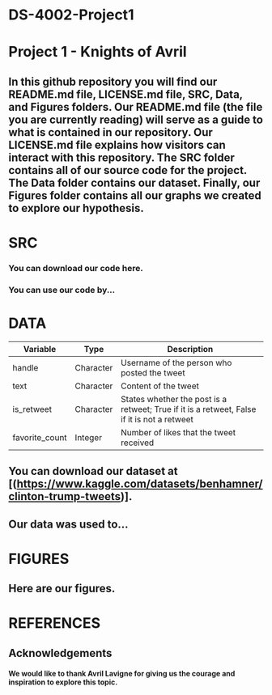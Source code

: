 # DS-4002-Project1

# Project 1 - Knights of Avril
## In this github repository you will find our README.md file, LICENSE.md file, SRC, Data, and Figures folders. Our README.md file (the file you are currently reading) will serve as a guide to what is contained in our repository. Our LICENSE.md file explains how visitors can interact with this repository. The SRC folder contains all of our source code for the project. The Data folder contains our dataset. Finally, our Figures folder contains all our graphs we created to explore our hypothesis. 

# SRC
### You can download our code here. 
### You can use our code by...

# DATA
| Variable | Type | Description |
| --- | --- | --- |
| handle | Character | Username of the person who posted the tweet |
| text | Character | Content of the tweet |
| is_retweet | Character | States whether the post is a retweet; True if it is a retweet, False if it is not a retweet |
| favorite_count | Integer | Number of likes that the tweet received |
## You can download our dataset at [(https://www.kaggle.com/datasets/benhamner/clinton-trump-tweets)]. 
## Our data was used to...

# FIGURES
## Here are our figures.

# REFERENCES
## Acknowledgements 
#### We would like to thank Avril Lavigne for giving us the courage and inspiration to explore this topic.
